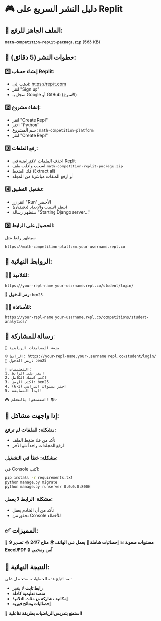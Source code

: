 # 🎮 دليل النشر السريع على Replit

## 📁 الملف الجاهز للرفع:
**`math-competition-replit-package.zip`** (563 KB)

## 🚀 خطوات النشر (5 دقائق):

### 1️⃣ إنشاء حساب Replit:
- اذهب إلى: https://replit.com
- انقر "Sign up" 
- سجل بـ Google أو GitHub (الأسرع)

### 2️⃣ إنشاء مشروع:
- انقر "Create Repl"
- اختر "Python"
- اسم المشروع: `math-competition-platform`
- انقر "Create Repl"

### 3️⃣ رفع الملفات:
- احذف الملفات الافتراضية في Replit
- اسحب وأفلت ملف `math-competition-replit-package.zip`
- فك الضغط (Extract all)
- أو ارفع الملفات مباشرة من المجلد

### 4️⃣ تشغيل التطبيق:
- انقر زر "Run" الأخضر
- انتظر التثبيت والإعداد (دقيقتان)
- ستظهر رسالة "Starting Django server..."

### 5️⃣ الحصول على الرابط:
سيظهر رابط مثل:
```
https://math-competition-platform.your-username.repl.co
```

## 🎯 الروابط النهائية:

### 👨‍🎓 للتلاميذ:
```
https://your-repl-name.your-username.repl.co/student/login/
```
**🔑 رمز الدخول:** `ben25`

### 👩‍🏫 للأساتذة:
```
https://your-repl-name.your-username.repl.co/competitions/student-analytics/
```

## 📱 رسالة للمشاركة:

```
🎯 منصة المسابقات الرياضية

🌐 الرابط: https://your-repl-name.your-username.repl.co/student/login/
🔑 رمز الدخول: ben25

📝 التعليمات:
1. انقر على الرابط
2. اكتب اسمك الكامل
3. اكتب الرمز: ben25
4. اختر مستواك الدراسي (1-6)
5. ابدأ المسابقة!

🎮 استمتعوا بالتعلم! 📚✨
```

## 🔧 إذا واجهت مشاكل:

### مشكلة: الملفات لم ترفع:
- تأكد من فك ضغط الملف
- ارفع المجلدات واحداً تلو الآخر

### مشكلة: خطأ في التشغيل:
في Console اكتب:
```bash
pip install -r requirements.txt
python manage.py migrate
python manage.py runserver 0.0.0.0:8000
```

### مشكلة: الرابط لا يعمل:
- تأكد من أن الخادم يعمل
- تحقق من Console للأخطاء

## ✅ المميزات:

🎯 **9 مستويات صعوبة**
📊 **إحصائيات شاملة**
📱 **يعمل على الهاتف**
🌍 **متاح 24/7**
📥 **تصدير Excel/PDF**
🔒 **آمن ومحمي**

## 🎉 النتيجة النهائية:

بعد اتباع هذه الخطوات، ستحصل على:
- **رابط ثابت** لا يتغير
- **منصة تعليمية كاملة**
- **إمكانية مشاركة مع مئات التلاميذ**
- **إحصائيات ونتائج فورية**

**🚀 استمتع بتدريس الرياضيات بطريقة تفاعلية!**
